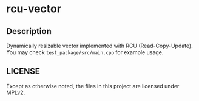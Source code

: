 # rcu-vector

## Description

Dynamically resizable vector implemented with RCU (Read-Copy-Update). You may check `test_package/src/main.cpp` for example usage.

## LICENSE

Except as otherwise noted, the files in this project are licensed under MPLv2.
